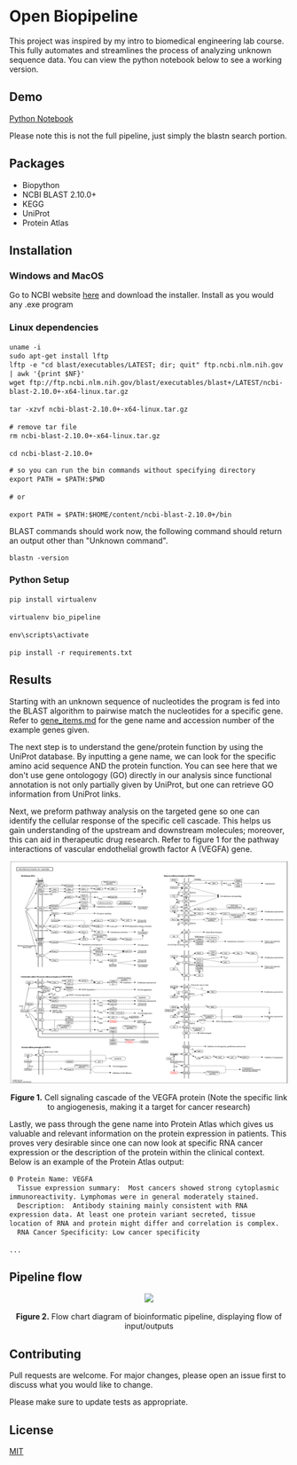 # Open Biopipeline
This project was inspired by my intro to biomedical engineering lab course. This fully automates and streamlines the process of analyzing unknown sequence data. You can view the python notebook below to see a working version.

## Demo
[Python Notebook](https://colab.research.google.com/drive/1lRdys_SpBH4HugSSRcW8S678T-r7NYXV)

Please note this is not the full pipeline, just simply the blastn search portion.

## Packages
- Biopython
- NCBI BLAST 2.10.0+
- KEGG
- UniProt
- Protein Atlas


## Installation
### Windows and MacOS
Go to NCBI website [here](https://ftp.ncbi.nlm.nih.gov/blast/executables/blast+/LATEST/) and download the installer. Install as you would any .exe program

### Linux dependencies
```
uname -i
sudo apt-get install lftp
lftp -e "cd blast/executables/LATEST; dir; quit" ftp.ncbi.nlm.nih.gov | awk '{print $NF}'
wget ftp://ftp.ncbi.nlm.nih.gov/blast/executables/blast+/LATEST/ncbi-blast-2.10.0+-x64-linux.tar.gz

tar -xzvf ncbi-blast-2.10.0+-x64-linux.tar.gz

# remove tar file
rm ncbi-blast-2.10.0+-x64-linux.tar.gz

cd ncbi-blast-2.10.0+
```
```
# so you can run the bin commands without specifying directory
export PATH = $PATH:$PWD

# or

export PATH = $PATH:$HOME/content/ncbi-blast-2.10.0+/bin
```
BLAST commands should work now, the following command should return an output other than "Unknown command".

```
blastn -version
```

### Python Setup
```
pip install virtualenv

virtualenv bio_pipeline

env\scripts\activate

pip install -r requirements.txt

```


## Results
Starting with an unknown sequence of nucleotides the program is fed into the BLAST algorithm to pairwise match the nucleotides for a specific gene. Refer to [gene_items.md](gene_items.md) for the gene name and accession number of the example genes given.

The next step is to understand the gene/protein function by using the UniProt database. By inputting a gene name, we can look for the specific amino acid sequence AND the protein function. You can see here that we don't use gene ontologogy (GO) directly in our analysis since functional annotation is not only partially given by UniProt, but one can retrieve GO information from UniProt links.

Next, we preform pathway analysis on the targeted gene so one can identify the cellular response of the specific cell cascade. This helps us gain understanding of the upstream and downstream molecules; moreover, this can aid in therapeutic drug research. Refer to figure 1 for the pathway interactions of vascular endothelial growth factor A (VEGFA) gene.

<p align="center">
  <img width="500" height="400" src="pathway_img/VEGFA_pathway.jpg">
</p>
<p align="center"><b>Figure 1.</b> Cell signaling cascade of the VEGFA protein (Note the specific link to angiogenesis, making it a target for cancer research)</p>

Lastly, we pass through the gene name into Protein Atlas which gives us valuable and relevant information on the protein expression in patients. This proves very desirable since one can now look at specific RNA cancer expression or the description of the protein within the clinical context. Below is an example of the Protein Atlas output:
```
0 Protein Name: VEGFA
  Tissue expression summary:  Most cancers showed strong cytoplasmic immunoreactivity. Lymphomas were in general moderately stained.
  Description:  Antibody staining mainly consistent with RNA expression data. At least one protein variant secreted, tissue location of RNA and protein might differ and correlation is complex.  
  RNA Cancer Specificity: Low cancer specificity

...
```

## Pipeline flow
<p align="center">
  <img src="https://i.imgur.com/UWcFXx1.png">
</p>

<p align="center"><b>Figure 2.</b> Flow chart diagram of bioinformatic pipeline, displaying flow of input/outputs</p>

## Contributing
Pull requests are welcome. For major changes, please open an issue first to discuss what you would like to change.

Please make sure to update tests as appropriate.

## License
[MIT](https://choosealicense.com/licenses/mit/)
